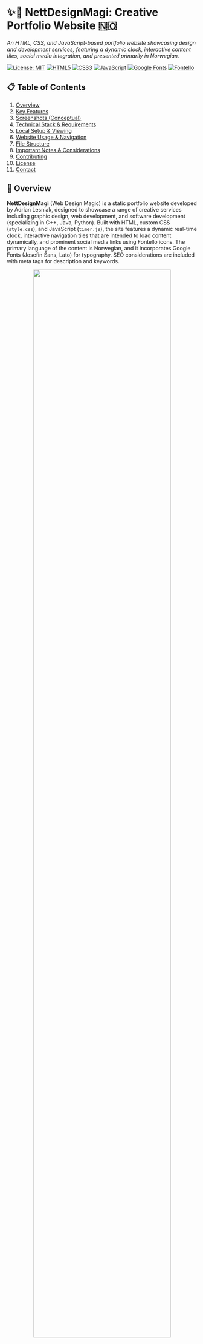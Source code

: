 # ✨🎨 NettDesignMagi: Creative Portfolio Website 🇳🇴
_An HTML, CSS, and JavaScript-based portfolio website showcasing design and development services, featuring a dynamic clock, interactive content tiles, social media integration, and presented primarily in Norwegian._

[![License: MIT](https://img.shields.io/badge/License-MIT-yellow.svg)](https://opensource.org/licenses/MIT)
[![HTML5](https://img.shields.io/badge/HTML5-E34F26.svg?logo=html5&logoColor=white)](https://developer.mozilla.org/en-US/docs/Web/Guide/HTML/HTML5)
[![CSS3](https://img.shields.io/badge/CSS3-1572B6.svg?logo=css3&logoColor=white)](https://developer.mozilla.org/en-US/docs/Web/CSS)
[![JavaScript](https://img.shields.io/badge/JavaScript-ES6%2B-F7DF1E.svg?logo=javascript&logoColor=black)](https://developer.mozilla.org/en-US/docs/Web/JavaScript)
[![Google Fonts](https://img.shields.io/badge/Google%20Fonts-Josefin%20Sans%20%7C%20Lato-4285F4.svg?logo=googlefonts)](https://fonts.google.com/)
[![Fontello](https://img.shields.io/badge/Icons-Fontello-1F77B4.svg)]() <!-- No official Fontello logo for shields.io, generic icon badge -->

## 📋 Table of Contents
1.  [Overview](#-overview)
2.  [Key Features](#-key-features)
3.  [Screenshots (Conceptual)](#-screenshots-conceptual)
4.  [Technical Stack & Requirements](#-technical-stack--requirements)
5.  [Local Setup & Viewing](#️-local-setup--viewing)
6.  [Website Usage & Navigation](#️-website-usage--navigation)
7.  [File Structure](#-file-structure)
8.  [Important Notes & Considerations](#-important-notes--considerations)
9.  [Contributing](#-contributing)
10. [License](#-license)
11. [Contact](#-contact)

## 📄 Overview

**NettDesignMagi** (Web Design Magic) is a static portfolio website developed by Adrian Lesniak, designed to showcase a range of creative services including graphic design, web development, and software development (specializing in C++, Java, Python). Built with HTML, custom CSS (`style.css`), and JavaScript (`timer.js`), the site features a dynamic real-time clock, interactive navigation tiles that are intended to load content dynamically, and prominent social media links using Fontello icons. The primary language of the content is Norwegian, and it incorporates Google Fonts (Josefin Sans, Lato) for typography. SEO considerations are included with meta tags for description and keywords.

<p align="center">
  <img src="screenshots/1.gif" width="85%">
</p>

## ✨ Key Features

*   ⏱️ **Dynamic Real-Time Clock**: Displays the current time in the header, updated every second via `timer.js`.
*   🧱 **Interactive Navigation Tiles**: Features four main navigation tiles/sections:
    *   "Hvem er vi?" (Who are we?)
    *   "Hva tilbyr vi?" (What do we offer?)
    *   "Vår portefølje" (Our portfolio)
    *   "Ta kontakt med oss" (Contact us)
    *   These tiles are intended to load content dynamically into a designated area using a JavaScript `loadContent()` function (implementation pending).
*   📱 **Social Media Integration**:
    *   Includes links to YouTube, Facebook, LinkedIn, and Twitter profiles.
    *   Utilizes Fontello icons for visually appealing social media links.
*   📝 **Main Content Section**:
    *   Presents a welcome message in Norwegian.
    *   Features a motivational quote by Mark Twain.
*   🦶 **Comprehensive Footer**:
    *   Displays copyright information.
    *   Provides a contact email address (`impersoftware@gmail.com`).
    *   Includes a collaboration invitation.
*   🔍 **SEO Meta Tags**:
    *   Includes `<meta name="description">` and `<meta name="keywords">` tags with relevant content (e.g., Graphic Design, Web Development, Software Development, C++, Java, Python) to improve search engine visibility.
*   🎨 **Custom Styling & Typography**:
    *   Styled with a custom stylesheet (`style.css`).
    *   Uses Fontello icons (`css/fontello.css` and associated font files).
    *   Employs Google Fonts: "Josefin Sans" and "Lato" for distinct typography, linked via `https://fonts.googleapis.com`.
*   🇳🇴 **Norwegian Content**: The primary language for UI text and content sections is Norwegian (though the HTML `lang` attribute is set to "en" in the provided notes).

## 🖼️ Screenshots (Conceptual)

_Screenshots of: the website's header with the dynamic clock and logo, the interactive navigation tiles, the main content area with the welcome message, the social media links, and the footer._

<p align="center">
  <img src="screenshots\1.jpg" width="300"/>
  <img src="screenshots\2.jpg" width="300"/>
  <img src="screenshots\3.jpg" width="300"/>
  <img src="screenshots\4.jpg" width="300"/>
  <img src="screenshots\5.jpg" width="300"/>
  <img src="screenshots\6.jpg" width="300"/>
  <img src="screenshots\7.jpg" width="300"/>
  <img src="screenshots\8.jpg" width="300"/>
</p>

## 🛠️ Technical Stack & Requirements

### Core Technologies:
*   **Structure**: HTML5
*   **Styling**: CSS3 (`style.css`, `css/fontello.css`)
*   **Interactivity**: JavaScript (ES6+) (`timer.js`)
*   **Fonts**: Google Fonts (Josefin Sans, Lato), Fontello (icon font)

### Requirements:
*   **Web Browser**: Any modern web browser (e.g., Google Chrome, Mozilla Firefox, Safari, Microsoft Edge).
*   **Internet Connection**: Required to load Google Fonts from `https://fonts.googleapis.com`. Fontello icons also rely on linked font files.
*   **Local Assets**: All specified CSS, JavaScript, and Fontello font files must be present in the correct locations relative to `index.html`.
    *   `style.css` (root directory or linked path)
    *   `css/fontello.css` (in `css/` subfolder)
    *   Fontello font files (e.g., `.eot`, `.svg`, `.ttf`, `.woff`, `.woff2`) must be in the `css/font/` (or similar, as configured by Fontello) directory relative to `fontello.css`.
    *   `timer.js` (root directory or linked path)

## ⚙️ Local Setup & Viewing

1.  **Clone or Download the Repository**:
    ```bash
    git clone <repository-url>
    cd <repository-directory>
    ```
    *(Replace `<repository-url>` and `<repository-directory>` with your specific details, or simply download the files into a local folder).*

2.  **Ensure Asset Placement**:
    *   Verify that `style.css` and `timer.js` are in the same directory as `index.html` (or update paths in `index.html` if they are in subfolders like `css/` or `js/`).
    *   Confirm that the `css/` subfolder exists and contains `fontello.css` and its associated font files (typically in a `font/` sub-subfolder within `css/`).
    *   *(No specific image assets like `.jpg` or `.png` were mentioned for the site structure itself, only external font/icon resources).*

3.  **Open in Browser or Host Locally**:
    *   **Directly in Browser**: You can usually open `index.html` directly in your web browser (File > Open File).
    *   **Using a Simple HTTP Server (Recommended for proper asset loading and JS behavior)**:
        If you have Python installed, navigate to the project's root directory in your terminal and run:
        ```bash
        python -m http.server 8000
        ```
        Then, open your web browser and go to `http://localhost:8000`.
    *   Alternatively, use any other local web server solution (e.g., Live Server extension in VS Code, XAMPP/MAMP htdocs).

## 💡 Website Usage & Navigation

1.  Open `index.html` in your web browser using one of the methods described above.
2.  **Interface**:
    *   **Header**: Displays the "NettDesignMagi" logo/title and the dynamic real-time clock.
    *   **Navigation Tiles**: Four prominent clickable tiles: "Hvem er vi?", "Hva tilbyr vi?", "Vår portefølje", and "Ta kontakt med oss".
    *   **Main Content Area**: Initially shows a welcome message in Norwegian and a Mark Twain quote. This area is intended to be updated when navigation tiles are clicked.
    *   **Social Media Links**: Icons for YouTube, Facebook, LinkedIn, and Twitter, linking to external profiles.
    *   **Footer**: Contains copyright information, a contact email (`impersoftware@gmail.com`), and a collaboration invitation.
3.  **Actions**:
    *   **View Clock**: Observe the real-time clock in the header.
    *   **Click Navigation Tiles**: Clicking on tiles like "Hvem er vi?" is intended to trigger the `loadContent()` JavaScript function to dynamically load new content into the main content area. *(Note: The `loadContent()` function itself needs to be implemented).*
    *   **Use Social Media Links**: Click on the social media icons to visit the respective external profiles.
    *   **Contact**: Use the email link in the footer to initiate contact.

## 🗂️ File Structure

The project is expected to have the following basic file structure:

*   `index.html`: The main HTML file containing the structure for the header, clock, navigation tiles, content area, social links, and footer.
*   `style.css`: The primary custom CSS file for styling all visual elements of the website.
*   `css/` (subfolder):
    *   `fontello.css`: CSS styles for the Fontello icons.
    *   `font/` (sub-subfolder, or similar path configured by Fontello): Contains the Fontello font files (e.g., `fontello.eot`, `fontello.ttf`, `fontello.woff`, `fontello.woff2`, `fontello.svg`).
*   `timer.js`: The JavaScript file responsible for the dynamic clock functionality and potentially the `loadContent()` function.
*   `README.md`: This documentation file.

## 📝 Important Notes & Considerations

*   **Language Mix**: The HTML document's `lang` attribute is set to "en" (English), but the visible content (titles, navigation, welcome message) is primarily in Norwegian. This could be harmonized for better accessibility and SEO by setting `lang="no"`.
*   **`loadContent()` Functionality**: The `loadContent()` JavaScript function, referenced by the navigation tiles, is **not defined** in the provided overview. This is a critical piece of interactivity that needs to be implemented in `timer.js` or a separate JavaScript file for the dynamic content loading to work.
*   **Placeholder Navigation**: The dynamic content loading for tiles is currently a placeholder concept until `loadContent()` is implemented. The target content for each tile also needs to be created (e.g., as separate HTML snippets, JSON data, or embedded in the JS).
*   **Social Media URLs**: The URLs for the social media links are hardcoded in `index.html`. These should be verified for accuracy and updated as needed.
*   **Fontello Setup**: Fontello icon integration requires not only `fontello.css` but also the associated font files (`.eot`, `.ttf`, `.woff`, etc.) to be correctly placed (usually in a `font/` subfolder relative to `fontello.css`) and linked by the CSS.
*   **Google Fonts Dependency**: The site relies on an internet connection to fetch "Josefin Sans" and "Lato" from Google Fonts. Consider adding local fallback fonts in `style.css` for offline viewing or improved performance.
*   **Static Nature**: This is primarily a static website. The "dynamic content loading" via JavaScript would still fetch static content or manipulate the DOM on the client side. True dynamic features (like a CMS or user accounts) would require a backend system.
*   **Assumed Files**: The functionality heavily depends on the content of `style.css` and `timer.js`, which are assumed to be provided/implemented but not detailed in the overview.

## 🤝 Contributing

Contributions to **NettDesignMagi** are welcome! If you have ideas for:

*   Implementing the `loadContent()` JavaScript function and creating content for each tile.
*   Adding more portfolio items or service details.
*   Improving the CSS styling, responsiveness, or animations.
*   Optimizing asset loading or providing local font fallbacks.
*   Enhancing SEO or accessibility.

1.  Fork the repository.
2.  Create a new branch for your feature (`git checkout -b feature/YourDesignIdea`).
3.  Make your changes (HTML, CSS, JS).
4.  Commit your changes (`git commit -m 'Feature: Implement YourDesignIdea'`).
5.  Push to the branch (`git push origin feature/YourDesignIdea`).
6.  Open a Pull Request.

## 📃 License

This project is licensed under the **MIT License**.
(If you have a `LICENSE` file in your repository, refer to it: `See the LICENSE file for details.`)

## 📧 Contact

Project developed by **Adrian Lesniak**.
For questions or feedback, please open an issue on the GitHub repository.

---
🌟 _Crafting digital magic with design and code!_
